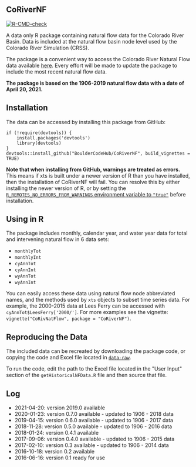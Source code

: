 ## CoRiverNF

<!-- badges: start -->
[![R-CMD-check](https://github.com/BoulderCodeHub/CoRiverNF/workflows/R-CMD-check/badge.svg)](https://github.com/BoulderCodeHub/CoRiverNF/actions)
<!-- badges: end -->


A data only R package containing natural flow data for the Colorado River Basin. Data is included at the natural flow basin node level used by the Colorado River Simulation (CRSS).

The package is a convenient way to access the Colorado River Natural Flow data available [here](http://www.usbr.gov/lc/region/g4000/NaturalFlow/current.html). Every effort will be made to update the package to include the most recent natural flow data.

__The package is based on the 1906-2019 natural flow data with a date of April 20, 2021.__

## Installation

The data can be accessed by installing this package from GitHub:

```
if (!require(devtools)) {
    install.packages('devtools')
    library(devtools)
}
devtools::install_github("BoulderCodeHub/CoRiverNF", build_vignettes = TRUE)
```

**Note that when installing from GitHub, warnings are treated as errors.** This means if xts is built under a newer version of R than you have installed, then the installation of CoRiverNF will fail. You can resolve this by either installing the newer version of R, or by setting the [`R_REMOTES_NO_ERRORS_FROM_WARNINGS` environment variable to `"true"`](https://github.com/r-lib/remotes#environment-variables) before installation. 

## Using in R

The package includes monthly, calendar year, and water year data for total and intervening natural flow in 6 data sets:

- `monthlyTot`
- `monthlyInt`
- `cyAnnTot`
- `cyAnnInt`
- `wyAnnTot`
- `wyAnnInt`

You can easily access these data using natural flow node abbreviated names, and the methods used by `xts` objects to subset time series data. For example, the 2000-2015 data at Lees Ferry can be accessed with `cyAnnTot$LeesFerry['2000/']`. For more examples see the vignette: `vignette("CoRivNatFlow", package = "CoRiverNF")`.

## Reproducing the Data

The included data can be recreated by downloading the package code, or copying the code and Excel file located in [`data-raw`](data-raw).

To run the code, edit the path to the Excel file located in the "User Input" section of the `getHistoricalNFData.R` file and then source that file. 

## Log

- 2021-04-20: version 2019.0 available
- 2020-01-23: version 0.7.0 available - updated to 1906 - 2018 data
- 2019-04-15: version 0.6.0 available - updated to 1906 - 2017 data
- 2018-11-28: version 0.5.0 available - updated to 1906 - 2016 data
- 2018-01-24: version 0.4.1 available
- 2017-09-06: version 0.4.0 available - updated to 1906 - 2015 data
- 2017-02-10: version 0.3 available - updated to 1906 - 2014 data
- 2016-10-18: version 0.2 available
- 2016-06-16: version 0.1 ready for use

